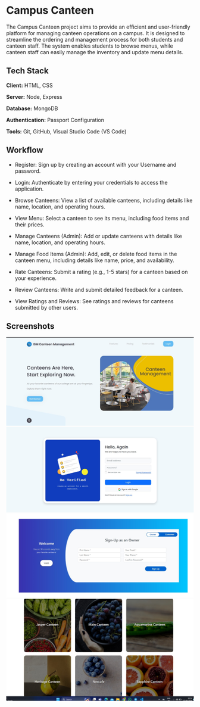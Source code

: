 
# Campus Canteen

The Campus Canteen project aims to provide an efficient and user-friendly platform for managing canteen operations on a campus. It is designed to streamline the ordering and management process for both students 
and canteen staff. The system enables students to browse menus, while canteen staff can easily manage the inventory and update menu details.


## Tech Stack

**Client:** HTML, CSS

**Server:** Node, Express

**Database:** MongoDB

**Authentication:** Passport Configuration

**Tools:** Git, GitHub, Visual Studio Code (VS Code)


## Workflow

- Register: Sign up by creating an account with your Username and password.

- Login: Authenticate by entering your credentials to access the application.

- Browse Canteens: View a list of available canteens, including details like name, location, and operating hours.

- View Menu: Select a canteen to see its menu, including food items and their prices.

- Manage Canteens (Admin): Add or update canteens with details like name, location, and operating hours.

- Manage Food Items (Admin): Add, edit, or delete food items in the canteen menu, including details like name, price, and availability.

- Rate Canteens: Submit a rating (e.g., 1-5 stars) for a canteen based on your experience.

- Review Canteens: Write and submit detailed feedback for a canteen.

- View Ratings and Reviews: See ratings and reviews for canteens submitted by other users.



## Screenshots

![Homepage](https://github.com/suhail19-oss/Canteen-Management-Project/blob/main/Frontend/images/WhatsApp%20Image%202024-12-05%20at%2001.34.37_8e656c9b.jpg?raw=true)
![Login](https://github.com/suhail19-oss/Canteen-Management-Project/blob/main/Frontend/images/WhatsApp%20Image%202024-12-05%20at%2001.34.38_7c1ef900.jpg?raw=true)
![Sign-Up](https://github.com/suhail19-oss/Canteen-Management-Project/blob/main/Frontend/images/WhatsApp%20Image%202024-12-05%20at%2001.34.38_6b1d1d65.jpg?raw=true)
![Canteens](https://github.com/suhail19-oss/Canteen-Management-Project/blob/main/Frontend/images/WhatsApp%20Image%202024-12-05%20at%2001.34.39_94238d49.jpg?raw=true)



